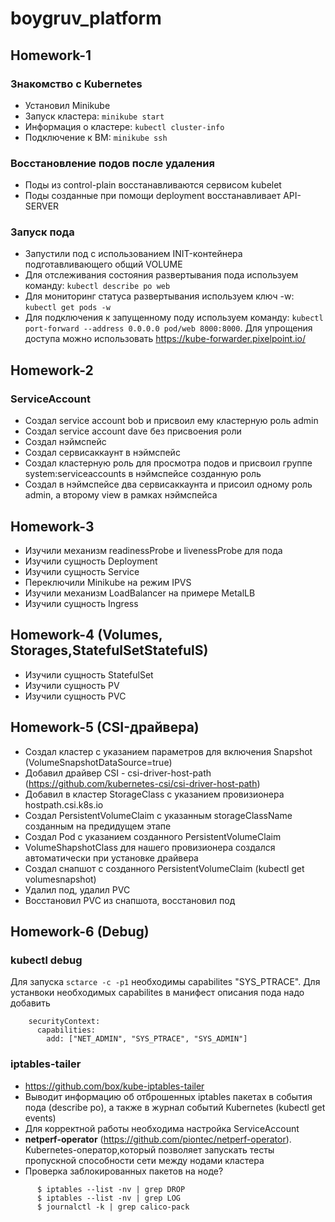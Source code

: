 # boygruv_platform
## Homework-1
### Знакомство с Kubernetes
- Установил Minikube
- Запуск кластера: `minikube start`
- Информация о кластере: `kubectl cluster-info`
- Подключение к ВМ: `minikube ssh`
### Восстановление подов после удаления
- Поды из control-plain восстанавливаются сервисом kubelet
- Поды созданные при помощи deployment восстанавливает API-SERVER

### Запуск пода
- Запустили под с использованием INIT-контейнера подготавливающего общий VOLUME
- Для отслеживания состояния развертывания пода используем команду: `kubectl describe po web`
- Для мониторинг статуса развертывания используем ключ -w: `kubectl get pods -w`
- Для подключения к запущенному поду используем команду: `kubectl port-forward --address 0.0.0.0 pod/web 8000:8000`. Для упрощения доступа можно использовать https://kube-forwarder.pixelpoint.io/

## Homework-2
### ServiceAccount
- Создал service account bob и присвоил ему кластерную роль admin
- Создал service account dave без присвоения роли
- Создал нэймспейс
- Создал сервисаккаунт в нэймспейс
- Создал кластерную роль для просмотра подов и присвоил группе system:serviceaccounts в нэймспейсе созданную роль
- Создал в нэймспейсе два сервисаккаунта и присоил одному роль admin, а второму view в рамках нэймспейса

## Homework-3
- Изучили механизм readinessProbe и livenessProbe для пода
- Изучили сущность Deployment 
- Изучили сущность Service
- Переключили Minikube на режим IPVS
- Изучили механизм LoadBalancer на примере MetalLB
- Изучили сущность Ingress

## Homework-4 (Volumes, Storages,StatefulSetStatefulS)
- Изучили сущность StatefulSet
- Изучили сущность PV
- Изучили сущность PVC

## Homework-5 (CSI-драйвера)
- Создал кластер с указанием параметров для включения Snapshot (VolumeSnapshotDataSource=true)
- Добавил драйвер CSI - csi-driver-host-path (https://github.com/kubernetes-csi/csi-driver-host-path)
- Добавил в кластер StorageClass с указанием провизионера hostpath.csi.k8s.io
- Создал PersistentVolumeClaim с указанным storageClassName созданным на предидущем этапе
- Создал Pod с указанием созданного PersistentVolumeClaim
- VolumeShapshotClass для нашего провизионера создался автоматически при установке драйвера
- Создал снапшот с созданного PersistentVolumeClaim (kubectl get volumesnapshot)
- Удалил под, удалил PVC
- Восстановил PVC из снапшота, восстановил под  

## Homework-6 (Debug)
### kubectl debug
Для запуска `sctarce -c -p1` необходимы capabilites "SYS_PTRACE". Для устанвоки необходимых capabilites в манифест описания пода надо добавить
```
    securityContext:
      capabilities:
        add: ["NET_ADMIN", "SYS_PTRACE", "SYS_ADMIN"]
```
### iptables-tailer
- https://github.com/box/kube-iptables-tailer
- Выводит информацию об отброшенных iptables пакетах в события пода (describe po), а также в журнал событий Kubernetes (kubectl get events)
- Для корректной работы необходима настройка ServiceAccount
- **netperf-operator** (https://github.com/piontec/netperf-operator). Kubernetes-оператор,который позволяет запускать тесты пропускной способности сети между нодами кластера
- Проверка заблокированных пакетов на ноде?
```
      $ iptables --list -nv | grep DROP
      $ iptables --list -nv | grep LOG
      $ journalctl -k | grep calico-pack
```